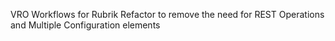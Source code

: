 VRO Workflows for Rubrik
Refactor to remove the need for REST Operations and Multiple Configuration elements